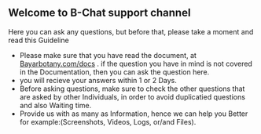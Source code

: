 ## Welcome to B-Chat support channel 

Here you can ask any questions, but before that, please take a moment and read this Guideline

- Please make sure that you have read the document, at <a href="http://www.Bayarbotany.com/docs">Bayarbotany.com/docs</a> . if the question you have in mind is not covered in the Documentation, then you can ask the question here.
- you will recieve your answers within 1 or 2 Days.
- Before asking questions, make sure to check the other questions that are asked by other Individuals, in order to avoid duplicatied questions and also Waiting time.
- Provide us with as many as Information, hence we can help you Better for example:(Screenshots, Videos, Logs, or/and Files).
